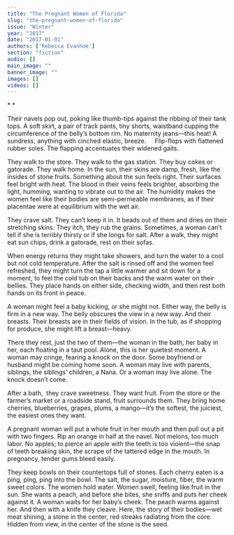 ```yaml
---
title: "The Pregnant Women of Florida"
slug: "the-pregnant-women-of-florida"
issue: "Winter"
year: "2017"
date: "2017-01-01"
authors: ['Rebecca Evanhoe']
section: "fiction"
audio: []
main_image: ""
banner_image: ""
images: []
videos: []
---
```

* *

 Their navels pop out, poking like thumb-tips against the ribbing of their tank tops. A soft skirt, a pair of track pants, tiny shorts, waistband cupping the circumference of the belly’s bottom rim. No maternity jeans—this heat! A sundress, anything with cinched elastic, breeze.     Flip-flops with flattened rubber soles. The flapping accentuates their widened gaits.

 They walk to the store. They walk to the gas station. They buy cokes or gatorade. They walk home. In the sun, their skins are damp, fresh, like the insides of stone fruits. Something about the sun feels right. Their surfaces feel bright with heat. The blood in their veins feels brighter, absorbing the light, humming, wanting to vibrate out to the air. The humidity makes the women feel like their bodies are semi-permeable membranes, as if their placentae were at equilibrium with the wet air.

 They crave salt. They can’t keep it in. It beads out of them and dries on their stretching skins. They itch, they rub the grains. Sometimes, a woman can’t tell if she is terribly thirsty or if she longs for salt. After a walk, they might eat sun chips, drink a gatorade, rest on their sofas.

 When energy returns they might take showers, and turn the water to a cool but not cold temperature. After the salt is rinsed off and the women feel refreshed, they might turn the tap a little warmer and sit down for a moment, to feel the cold tub on their backs and the warm water on their bellies. They place hands on either side, checking width, and then rest both hands on its front in peace.

 A woman might feel a baby kicking, or she might not. Either way, the belly is firm in a new way. The belly obscures the view in a new way. And their breasts. Their breasts are in their fields of vision. In the tub, as if shopping for produce, she might lift a breast—heavy.

 There they rest, just the two of them—the woman in the bath, her baby in her, each floating in a taut pool. Alone, this is her quietest moment. A woman may cringe, fearing a knock on the door. Some boyfriend or husband might be coming home soon. A woman may live with parents, siblings, the siblings’ children, a Nana. Or a woman may live alone. The knock doesn’t come.

 After a bath,  they crave sweetness. They want fruit. From the store or the farmer’s market or a roadside stand, fruit surrounds them. They bring home cherries, blueberries, grapes, plums, a mango—it’s the softest, the juiciest, the easiest ones they want.

 A pregnant woman will put a whole fruit in her mouth and then pull out a pit with two fingers. Rip an orange in half at the navel. Not melons, too much labor. No apples; to pierce an apple with the teeth is too violent—the snap of teeth breaking skin, the scrape of the tattered edge in the mouth. In pregnancy, tender gums bleed easily.

 They keep bowls on their countertops full of stones. Each cherry eaten is a ping, ping, ping into the bowl. The salt, the sugar, moisture, fiber, the warm sweet colors. The women hold water. Women swell, feeling like fruit in the sun. She wants a peach, and before she bites, she sniffs and puts her cheek against it. A woman waits for her baby’s cheek. The peach warms against her. And then with a knife they cleave. Here, the story of their bodies—wet meat shining, a stone in the center, red streaks radiating from the core. Hidden from view, in the center of the stone is the seed.

  

